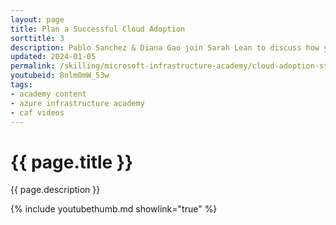 ```yaml
---
layout: page
title: Plan a Successful Cloud Adoption
sorttitle: 3
description: Pablo Sanchez & Diana Gao join Sarah Lean to discuss how your organization can develop a cloud adoption strategy and build your cloud business case with key financial and technical considerations.
updated: 2024-01-05
permalink: /skilling/microsoft-infrastructure-academy/cloud-adoption-strategy
youtubeid: 8nlm0mW_53w
tags: 
- academy content
- azure infrastructure academy
- caf videos
---
```


# {{ page.title }}

{{ page.description }}

{% include youtubethumb.md showlink="true" %}